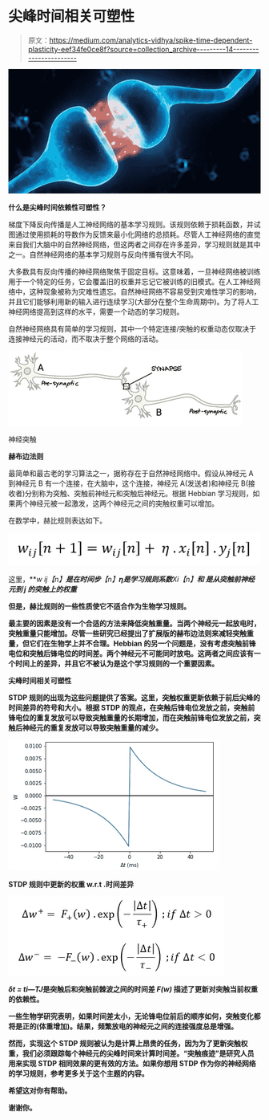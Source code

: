 # 尖峰时间相关可塑性

> 原文：<https://medium.com/analytics-vidhya/spike-time-dependent-plasticity-eef34fe0ce8f?source=collection_archive---------14----------------------->

![](img/0b43baa4b47f68f43c7839131fcf6dac.png)

**什么是尖峰时间依赖性可塑性？**

梯度下降反向传播是人工神经网络的基本学习规则。该规则依赖于损耗函数，并试图通过使用损耗的导数作为反馈来最小化网络的总损耗。尽管人工神经网络的直觉来自我们大脑中的自然神经网络，但这两者之间存在许多差异，学习规则就是其中之一。自然神经网络的基本学习规则与反向传播有很大不同。

大多数具有反向传播的神经网络聚焦于固定目标。这意味着，一旦神经网络被训练用于一个特定的任务，它会覆盖旧的权重并忘记它被训练的旧模式。在人工神经网络中，这种现象被称为灾难性遗忘。自然神经网络不容易受到灾难性学习的影响，并且它们能够利用新的输入进行连续学习(大部分在整个生命周期中)。为了将人工神经网络提高到这样的水平，需要一个动态的学习规则。

自然神经网络具有简单的学习规则，其中一个特定连接/突触的权重动态仅取决于连接神经元的活动，而不取决于整个网络的活动。

![](img/69947ae22eaa3cfd3e22b99668732d67.png)

神经突触

**赫布边法则**

最简单和最古老的学习算法之一，据称存在于自然神经网络中。假设从神经元 A 到神经元 B 有一个连接，在大脑中，这个连接，神经元 A(发送者)和神经元 B(接收者)分别称为突触、突触前神经元和突触后神经元。根据 Hebbian 学习规则，如果两个神经元被一起激发，这两个神经元之间的突触权重可以增加。

在数学中，赫比规则表达如下。

![](img/2385b4d9841521de74f1907d481f6dc7.png)

这里，***w ij【n】***是在时间步***【n】******η***是学习规则系数***Xi【n】***和 ***是从突触前神经元**到 ***j*** 的突触上的权重*****

**但是，赫比规则的一些性质使它不适合作为生物学习规则。**

**最主要的因素是没有一个合适的方法来降低突触重量。当两个神经元一起放电时，突触重量只能增加。尽管一些研究已经提出了扩展版的赫布边法则来减轻突触重量，但它们在生物学上并不合理。Hebbian 的另一个问题是，没有考虑突触前锋电位和突触后锋电位的时间差。两个神经元不可能同时放电。这两者之间应该有一个时间上的差异，并且它不被认为是这个学习规则的一个重要因素。**

****尖峰时间相关可塑性****

**STDP 规则的出现为这些问题提供了答案。这里，突触权重更新依赖于前后尖峰的时间差异的符号和大小。根据 STDP 的观点，在突触后锋电位发放之前，突触前锋电位的重复发放可以导致突触重量的长期增加，而在突触前锋电位发放之前，突触后神经元的重复发放可以导致突触重量的减少。**

**![](img/f59d6536cdbd17cd1cf0e7f514a7e10a.png)**

**STDP 规则中更新的权重 w.r.t .时间差异**

**![](img/303b945da7bfc1b257f09cea75377917.png)**

*****δt = ti—TJ***是突触后和突触前棘波之间的时间差 ***F(w)*** 描述了更新对突触当前权重的依赖性。**

**一些生物学研究表明，如果时间差太小，无论锋电位前后的顺序如何，突触变化都将是正的(体重增加)。结果，频繁放电的神经元之间的连接强度总是增强。**

**然而，实现这个 STDP 规则被认为是计算上昂贵的任务，因为为了更新突触权重，我们必须跟踪每个神经元的尖峰时间来计算时间差。“突触痕迹”是研究人员用来实现 STDP 相同效果的更有效的方法。如果你想用 STDP 作为你的神经网络的学习规则，参考更多关于这个主题的内容。**

**希望这对你有帮助。**

**谢谢你。**
